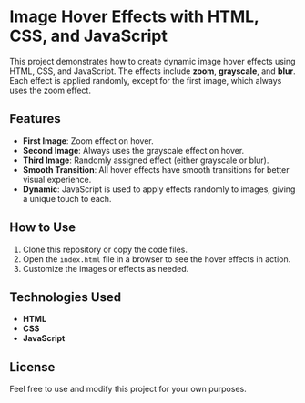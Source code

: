 # Image Hover Effects with HTML, CSS, and JavaScript

This project demonstrates how to create dynamic image hover effects using HTML, CSS, and JavaScript. The effects include **zoom**, **grayscale**, and **blur**. Each effect is applied randomly, except for the first image, which always uses the zoom effect.

## Features
- **First Image**: Zoom effect on hover.
- **Second Image**: Always uses the grayscale effect on hover.
- **Third Image**: Randomly assigned effect (either grayscale or blur).
- **Smooth Transition**: All hover effects have smooth transitions for better visual experience.
- **Dynamic**: JavaScript is used to apply effects randomly to images, giving a unique touch to each.

## How to Use
1. Clone this repository or copy the code files.
2. Open the `index.html` file in a browser to see the hover effects in action.
3. Customize the images or effects as needed.

## Technologies Used
- **HTML**
- **CSS**
- **JavaScript**

## License
Feel free to use and modify this project for your own purposes.
